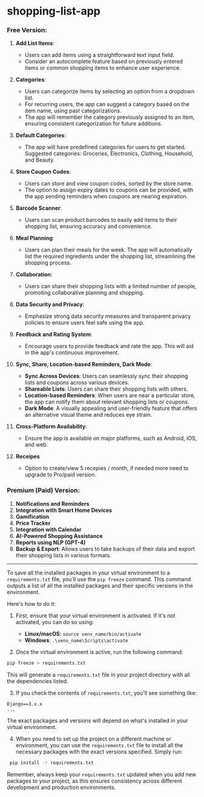 # shopping-list-app


### Free Version:

1. **Add List Items**: 
    - Users can add items using a straightforward text input field.
    - Consider an autocomplete feature based on previously entered items or common shopping items to enhance user experience.

2. **Categories**:
    - Users can categorize items by selecting an option from a dropdown list.
    - For recurring users, the app can suggest a category based on the item name, using past categorizations.
    - The app will remember the category previously assigned to an item, ensuring consistent categorization for future additions.

3. **Default Categories**:
    - The app will have predefined categories for users to get started. Suggested categories: Groceries, Electronics, Clothing, Household, and Beauty.

4. **Store Coupon Codes**:
    - Users can store and view coupon codes, sorted by the store name.
    - The option to assign expiry dates to coupons can be provided, with the app sending reminders when coupons are nearing expiration.

5. **Barcode Scanner**:
    - Users can scan product barcodes to easily add items to their shopping list, ensuring accuracy and convenience.

6. **Meal Planning**:
    - Users can plan their meals for the week. The app will automatically list the required ingredients under the shopping list, streamlining the shopping process.

7. **Collaboration**:
    - Users can share their shopping lists with a limited number of people, promoting collaborative planning and shopping.

8. **Data Security and Privacy**:
    - Emphasize strong data security measures and transparent privacy policies to ensure users feel safe using the app.

9. **Feedback and Rating System**:
    - Encourage users to provide feedback and rate the app. This will aid in the app's continuous improvement.

10. **Sync, Share, Location-based Reminders, Dark Mode**:
    - **Sync Across Devices**: Users can seamlessly sync their shopping lists and coupons across various devices.
    - **Shareable Lists**: Users can share their shopping lists with others.
    - **Location-based Reminders**: When users are near a particular store, the app can notify them about relevant shopping lists or coupons.
    - **Dark Mode**: A visually appealing and user-friendly feature that offers an alternative visual theme and reduces eye strain.

11. **Cross-Platform Availability**:
    - Ensure the app is available on major platforms, such as Android, iOS, and web.

12. **Receipes**
    - Option to create/view 5 recepies / month, if needed more need to upgrade to Pro/paid version.

### Premium (Paid) Version:

1. **Notifications and Reminders**
2. **Integration with Smart Home Devices**
3. **Gamification**
4. **Price Tracker**
5. **Integration with Calendar**
6. **AI-Powered Shopping Assistance**
7. **Reports using NLP (GPT-4)**
8. **Backup & Export**: Allows users to take backups of their data and export their shopping lists in various formats.





---------------
To save all the installed packages in your virtual environment to a `requirements.txt` file, you'll use the `pip freeze` command. This command outputs a list of all the installed packages and their specific versions in the environment.

Here's how to do it:

1. First, ensure that your virtual environment is activated. If it's not activated, you can do so using:
   - **Linux/macOS**: `source venv_name/bin/activate`
   - **Windows**: `.\venv_name\Scripts\activate`

2. Once the virtual environment is active, run the following command:
```bash
pip freeze > requirements.txt
```
This will generate a `requirements.txt` file in your project directory with all the dependencies listed.

3. If you check the contents of `requirements.txt`, you'll see something like:
```
Django==3.x.x
...
```
The exact packages and versions will depend on what's installed in your virtual environment.

4. When you need to set up the project on a different machine or environment, you can use the `requirements.txt` file to install all the necessary packages with the exact versions specified. Simply run:
```bash
 pip install -r requirements.txt
```

Remember, always keep your `requirements.txt` updated when you add new packages to your project, as this ensures consistency across different development and production environments.